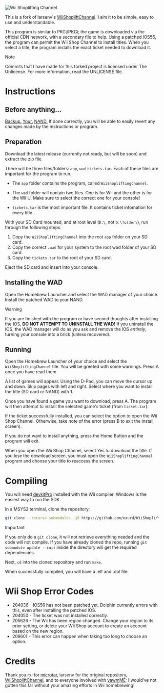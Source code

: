 ![Wii Shoplifting Channel](http://transfer.archivete.am/9Qu6m/wiishop.png) <!-- ArchiveTeam rules! -->

This is a fork of larsenv's [WiiShopliftChannel](https://github.com/larsenv/WiiShopliftChannel). I aim it to be simple, easy to use and understandable.

This program is similar to PKGj/PKGi; the game is downloaded via the official CDN network, with a secondary file to help. Using a patched IOS56, the program can permit the Wii Shop Channel to install titles. When you select a title, the program installs the exact ticket needed to download it.

>[!NOTE]
> Commits that I have made for this forked project is licensed under The Unlicense. For more information, read the UNLICENSE file.

# Instructions

## Before anything...
[Backup.](https://wii.hacks.guide/bootmii.html) [Your.](https://wii.hacks.guide/bootmii.html) [NAND.](https://wii.hacks.guide/bootmii.html) If done correctly, you will be able to easily revert any changes made by the instructions or program.

## Preparation
Download the latest release (currently not ready, but will be soon) and extract the zip file.

There will be three files/folders: `app`, `wad` `tickets.tar`. Each of these files are important for the program to run.

- The `app` folder contains the program, called `WiiShopliftingChannel`.

- The `wad` folder will contain two files. One is for Wii and the other is for the Wii U<!-- (or to nerds vWii)-->. Make sure to select the correct one for your console!

- `tickets.tar` is the most important file. It contains ticket infomation for every title.

With your SD Card mounted, and at root level (`D:\`, not `D:\folder\`), run through the following steps.

1. Copy the `WiiShopliftingChannel` into the root `app` folder on your SD card.
2. Copy the correct `.wad` for your system to the root wad folder of your SD card.
3. Copy the `tickets.tar` to the root of your SD card.

Eject the SD card and insert into your console.

## Installing the WAD

Open the Homebrew Launcher and select the WAD manager of your choice. Install the patched WAD to your NAND.

> [!WARNING]
> If you are finished with the program or have second thoughts after installing the IOS, **DO NOT ATTEMPT TO UNINSTALL THE WAD!** If you uninstall the IOS, the WAD manager will do as you ask and remove the IOS *entirely*, turning your console into a brick (unless recovered).

## Running

Open the Homebrew Launcher of your choice and select the `WiiShopliftingChannel` tile. You will be greeted with some warnings. Press A once you have read them.

A list of games will appear. Using the D-Pad, you can move the cursor up and down. Skip pages with left and right. Select where you want to install the title (SD card or NAND) with 1.

Once you have found a game you want to download, press A. The program will then attempt to install the selected game's ticket (from `ticket.tar`).

If the ticket successfully installed, you can select the option to open the Wii Shop Channel. Otherwise, take note of the error (press B to exit the install screen).

If you do not want to install anything, press the Home Button and the program will exit.

When you open the Wii Shop Channel, select Yes to download the title. If you lose the download screen, you must open the `WiiShopliftingChannel` program and choose your title to reaccess the screen.

# Compiling

You will need [devkitPro](https://devkitpro.org/) installed with the Wii compiler. Windows is the easiest way to run the SDK.

In a MSYS2 terminal, clone the repository:
```sh
git clone --recurse-submodules -j8 https://github.com/exurd/WiiShopliftingChannel.git
```

> [!IMPORTANT]
> If you only do a `git clone`, it will not retrieve everything needed and the code will not compile. If you have already cloned the repo, running `git submodule update --init` inside the directory will get the required dependencies.

Next, `cd` into the cloned repository and run `make`.

When successfully compiled, you will have a .elf and .dol file.

# Wii Shop Error Codes

- 204036 - IOS56 has not been patched yet. Dolphin currently errors with this, even after installing the patched IOS.
- 204050 - The ticket was not installed correctly.
- 205626 - The Wii has been region changed. Change your region to its prior setting, or delete your Wii Shop account to create an account based on the new region.
- 209601 - This error can happen when taking too long to choose an option.

<!-- Some titles are too large for the SD card, which can error out. -->

# Credits
Thank you rxi for [microtar](https://github.com/rxi/microtar), larsenv for the original repository, [WiiShopliftChannel](https://github.com/larsenv/WiiShopliftChannel), and to everyone involved with [yawmME](https://github.com/modmii/YAWM-ModMii-Edition): I would've not gotten this far without your amazing efforts in Wii homebrewing!
